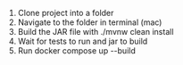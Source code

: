1. Clone project into a folder
2. Navigate to the folder in terminal (mac)
3. Build the JAR file with ./mvnw clean install
4. Wait for tests to run and jar to build
5. Run docker compose up --build
